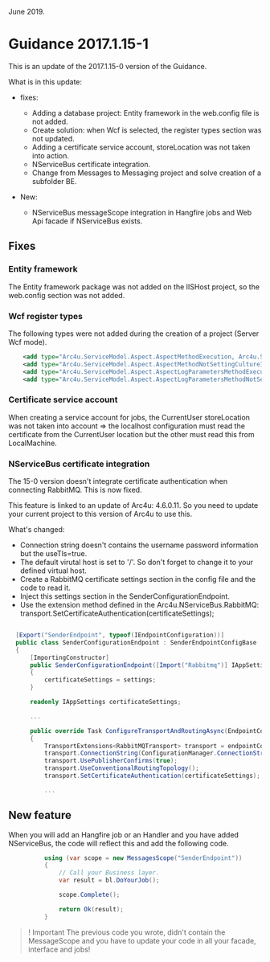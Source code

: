 June 2019.

# Guidance 2017.1.15-1

This is an update of the 2017.1.15-0 version of the Guidance.

What is in this update:

- fixes:

  - Adding a database project: Entity framework in the web.config file is not added.
  - Create solution: when Wcf is selected, the register types section was not updated.
  - Adding a certificate service account, storeLocation was not taken into action.
  - NServiceBus certificate integration.
  - Change from Messages to Messaging project and solve creation of a subfolder BE. 

- New:

  - NServiceBus messageScope integration in Hangfire jobs and Web Api facade if NServiceBus exists.

## Fixes

### Entity framework

The Entity framework package was not added on the IISHost project, so the web.config section was not added.

### Wcf register types

The following types were not added during the creation of a project (Server Wcf mode).

``` xml
    <add type="Arc4u.ServiceModel.Aspect.AspectMethodExecution, Arc4u.ServiceModel"/>
    <add type="Arc4u.ServiceModel.Aspect.AspectMethodNotSettingCultureInfoExecution, Arc4u.ServiceModel"/>
    <add type="Arc4u.ServiceModel.Aspect.AspectLogParametersMethodExecution, Arc4u.ServiceModel"/>
    <add type="Arc4u.ServiceModel.Aspect.AspectLogParametersMethodNotSettingCultureInfoExecution, Arc4u.ServiceModel"/>
```

### Certificate service account

When creating a service account for jobs, the CurrentUser storeLocation was not taken into account => the localhost configuration must read the certificate from the CurrentUser location but the other must read this from LocalMachine.

### NServiceBus certificate integration

The 15-0 version doesn't integrate certificate authentication when connecting RabbitMQ. This is now fixed.

This feature is linked to an update of Arc4u: 4.6.0.11. So you need to update your current project to this version of Arc4u to use this.

What's changed:

  - Connection string doesn't contains the username password information but the useTls=true.
  - The default virutal host is set to '/'. So don't forget to change it to your defined virtual host.
  - Create a RabbitMQ certificate settings section in the config file and the code to read it.
  - Inject this settings section in the SenderConfigurationEndpoint.
  - Use the extension method defined in the Arc4u.NServiceBus.RabbitMQ: transport.SetCertificateAuthentication(certificateSettings);
 

  ``` csharp

    [Export("SenderEndpoint", typeof(IEndpointConfiguration))]
    public class SenderConfigurationEndpoint : SenderEndpointConfigBase
    {
		[ImportingConstructor]
        public SenderConfigurationEndpoint([Import("Rabbitmq")] IAppSettings settings)
        {
            certificateSettings = settings;
        }

        readonly IAppSettings certificateSettings;

        ...

        public override Task ConfigureTransportAndRoutingAsync(EndpointConfiguration endpointConfiguration)
        {
            TransportExtensions<RabbitMQTransport> transport = endpointConfiguration.UseTransport<RabbitMQTransport>();
            transport.ConnectionString(ConfigurationManager.ConnectionStrings["NServiceBus/Transport"].ConnectionString);
            transport.UsePublisherConfirms(true);
            transport.UseConventionalRoutingTopology();
            transport.SetCertificateAuthentication(certificateSettings);

            ...
  ```

## New feature

  When you will add an Hangfire job or an Handler and you have added NServiceBus, the code will reflect this and add the following code.

  ``` csharp
            using (var scope = new MessagesScope("SenderEndpoint"))
            {
                // Call your Business layer.
                var result = bl.DoYourJob();

                scope.Complete();

                return Ok(result);
            }
  ```

>! Important
> The previous code you wrote, didn't contain the MessageScope and you have to update your code in
> all your facade, interface and jobs!

